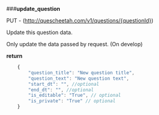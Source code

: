 ###**update_question**


PUT - (http://quescheetah.com/v1/questions/{questionId})

Update this question data.

Only update the data passed by request. (On develop)

**return**
```javascript
    {
        "question_title": "New question title",
        "question_text": "New question text",
        "start_dt": "", //optional
        "end_dt": "", //optional
        "is_editable": "True", // optional
        "is_private": "True" // optional
    }
```